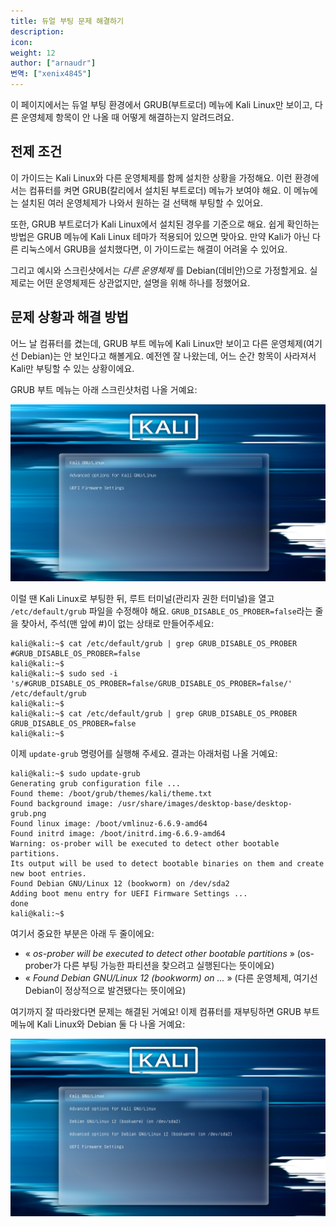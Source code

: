 ```yaml
---
title: 듀얼 부팅 문제 해결하기
description:
icon:
weight: 12
author: ["arnaudr"]
번역: ["xenix4845"]
---
```


이 페이지에서는 듀얼 부팅 환경에서 GRUB(부트로더) 메뉴에 Kali Linux만 보이고, 다른 운영체제 항목이 안 나올 때 어떻게 해결하는지 알려드려요.

## 전제 조건

이 가이드는 Kali Linux와 다른 운영체제를 함께 설치한 상황을 가정해요. 이런 환경에서는 컴퓨터를 켜면 GRUB(칼리에서 설치된 부트로더) 메뉴가 보여야 해요. 이 메뉴에는 설치된 여러 운영체제가 나와서 원하는 걸 선택해 부팅할 수 있어요.

또한, GRUB 부트로더가 Kali Linux에서 설치된 경우를 기준으로 해요. 쉽게 확인하는 방법은 GRUB 메뉴에 Kali Linux 테마가 적용되어 있으면 맞아요. 만약 Kali가 아닌 다른 리눅스에서 GRUB을 설치했다면, 이 가이드로는 해결이 어려울 수 있어요.

그리고 예시와 스크린샷에서는 _다른 운영체제_ 를 Debian(데비안)으로 가정할게요. 실제로는 어떤 운영체제든 상관없지만, 설명을 위해 하나를 정했어요.

## 문제 상황과 해결 방법

어느 날 컴퓨터를 켰는데, GRUB 부트 메뉴에 Kali Linux만 보이고 다른 운영체제(여기선 Debian)는 안 보인다고 해볼게요. 예전엔 잘 나왔는데, 어느 순간 항목이 사라져서 Kali만 부팅할 수 있는 상황이에요.

GRUB 부트 메뉴는 아래 스크린샷처럼 나올 거예요:

![](grub-boot-menu-1.png)

이럴 땐 Kali Linux로 부팅한 뒤, 루트 터미널(관리자 권한 터미널)을 열고 `/etc/default/grub` 파일을 수정해야 해요. `GRUB_DISABLE_OS_PROBER=false`라는 줄을 찾아서, 주석(맨 앞에 #)이 없는 상태로 만들어주세요:

```console
kali@kali:~$ cat /etc/default/grub | grep GRUB_DISABLE_OS_PROBER
#GRUB_DISABLE_OS_PROBER=false
kali@kali:~$
kali@kali:~$ sudo sed -i 's/#GRUB_DISABLE_OS_PROBER=false/GRUB_DISABLE_OS_PROBER=false/' /etc/default/grub
kali@kali:~$
kali@kali:~$ cat /etc/default/grub | grep GRUB_DISABLE_OS_PROBER
GRUB_DISABLE_OS_PROBER=false
kali@kali:~$
```

이제 `update-grub` 명령어를 실행해 주세요. 결과는 아래처럼 나올 거예요:

```console
kali@kali:~$ sudo update-grub
Generating grub configuration file ...
Found theme: /boot/grub/themes/kali/theme.txt
Found background image: /usr/share/images/desktop-base/desktop-grub.png
Found linux image: /boot/vmlinuz-6.6.9-amd64
Found initrd image: /boot/initrd.img-6.6.9-amd64
Warning: os-prober will be executed to detect other bootable partitions.
Its output will be used to detect bootable binaries on them and create new boot entries.
Found Debian GNU/Linux 12 (bookworm) on /dev/sda2
Adding boot menu entry for UEFI Firmware Settings ...
done
kali@kali:~$
```

여기서 중요한 부분은 아래 두 줄이에요:
- « _os-prober will be executed to detect other bootable partitions_ » (os-prober가 다른 부팅 가능한 파티션을 찾으려고 실행된다는 뜻이에요)
- « _Found Debian GNU/Linux 12 (bookworm) on ..._ » (다른 운영체제, 여기선 Debian이 정상적으로 발견됐다는 뜻이에요)

여기까지 잘 따라왔다면 문제는 해결된 거예요! 이제 컴퓨터를 재부팅하면 GRUB 부트 메뉴에 Kali Linux와 Debian 둘 다 나올 거예요:

![](grub-boot-menu-2.png)

